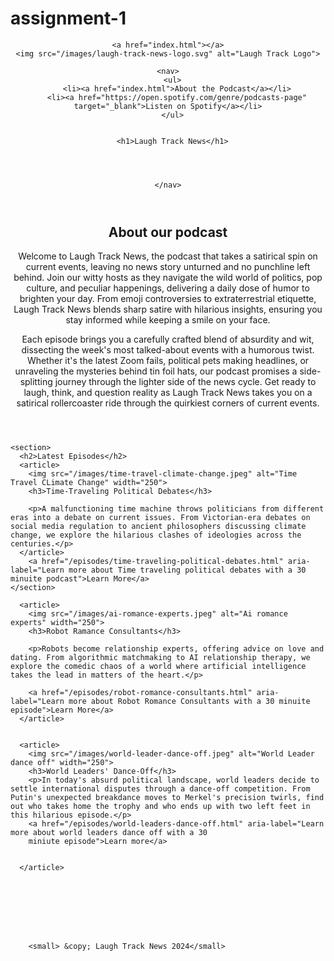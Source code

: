 # assignment-1
<!DOCTYPE html>
<html lang="en">
<head>
  <meta charset="UTF-8">
  <meta http-equiv="X-UA-Compatible" content="IE=edge">
  <meta name="viewport" content="width=device-width, initial-scale=1.0">
  <title>Laugh Track News - Home</title>
</head>
<body>
  
  
  <header>
    
    
    <a href="index.html"></a>
    <img src="/images/laugh-track-news-logo.svg" alt="Laugh Track Logo">

    <nav>
      <ul>
        <li><a href="index.html">About the Podcast</a></li>
        <li><a href="https://open.spotify.com/genre/podcasts-page" target="_blank">Listen on Spotify</a></li>
      </ul>

      
      <h1>Laugh Track News</h1>




    </nav>
  </header>
    

       
        



   
  
  <main>
    <header>
      <section>
      <h2>About our podcast</h2>
      <p>Welcome to Laugh Track News, the podcast that takes a satirical spin on current events, leaving no news story unturned and no punchline left behind. Join our witty hosts as they navigate the wild world of politics, pop culture, and peculiar happenings, delivering a daily dose of humor to brighten your day. From emoji controversies to extraterrestrial etiquette, Laugh Track News blends sharp satire with hilarious insights, ensuring you stay informed while keeping a smile on your face.</p>
      <p>Each episode brings you a carefully crafted blend of absurdity and wit, dissecting the week's most talked-about events with a humorous twist. Whether it's the latest Zoom fails, political pets making headlines, or unraveling the mysteries behind tin foil hats, our podcast promises a side-splitting journey through the lighter side of the news cycle. Get ready to laugh, think, and question reality as Laugh Track News takes you on a satirical rollercoaster ride through the quirkiest corners of current events.</p>
    </section>
    </header>

    <section>
      <h2>Latest Episodes</h2>
      <article>
        <img src="/images/time-travel-climate-change.jpeg" alt="Time Travel CLimate Change" width="250">
        <h3>Time-Traveling Political Debates</h3>

        <p>A malfunctioning time machine throws politicians from different eras into a debate on current issues. From Victorian-era debates on social media regulation to ancient philosophers discussing climate change, we explore the hilarious clashes of ideologies across the centuries.</p>
      </article>
        <a href="/episodes/time-traveling-political-debates.html" aria-label="Learn more about Time traveling political debates with a 30 minuite podcast">Learn More</a>
    </section>
  </main>
   
    
      

    
    

       
        




      <article>
        <img src="/images/ai-romance-experts.jpeg" alt="Ai romance experts" width="250">
        <h3>Robot Ramance Consultants</h3>

        <p>Robots become relationship experts, offering advice on love and dating. From algorithmic matchmaking to AI relationship therapy, we explore the comedic chaos of a world where artificial intelligence takes the lead in matters of the heart.</p>

        <a href="/episodes/robot-romance-consultants.html" aria-label="Learn more about Robot Romance Consultants with a 30 minuite episode">Learn More</a>
      </article>

       
      <article>
        <img src="/images/world-leader-dance-off.jpeg" alt="World Leader dance off" width="250">
        <h3>World Leaders' Dance-Off</h3>
        <p>In today's absurd political landscape, world leaders decide to settle international disputes through a dance-off competition. From Putin's unexpected breakdance moves to Merkel's precision twirls, find out who takes home the trophy and who ends up with two left feet in this hilarious episode.</p>
        <a href="/episodes/world-leaders-dance-off.html" aria-label="Learn more about world leaders dance off with a 30 
        miniute episode">Learn more</a>

        
      </article>
        





    
    
        <small> &copy; Laugh Track News 2024</small>

</body>


   
  
</html>